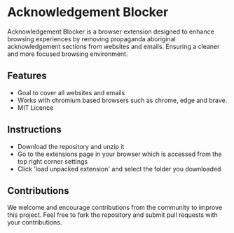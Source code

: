 # Acknowledgement Blocker
Acknowledgement Blocker is a browser extension designed to enhance browsing experiences by removing propaganda aboriginal acknowledgement sections from websites and emails. Ensuring a cleaner and more focused browsing environment.

## Features
* Goal to cover all websites and emails
* Works with chromium based browsers such as chrome, edge and brave.
* MIT Licence

## Instructions
* Download the repository and unzip it
* Go to the extensions page in your browser which is accessed from the top right corner settings
* Click 'load unpacked extension' and select the folder you downloaded

## Contributions
We welcome and encourage contributions from the community to improve this project. Feel free to fork the repository and submit pull requests with your contributions.